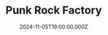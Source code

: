 ---
title: "Punk Rock Factory"
venue: "Portsmouth Guildhall"
date: 2024-11-05T19:00:00.000Z
permalink: /almanac/live/2024-11-05-punk-rock-factory/index.html
poster: https://cdn.rknight.me/almanac/live/prf24.jpg
attachments:
    - url: https://cdn.rknight.me/site/prf2024.jpg
lat: 50.796310
long: -1.093110
support:
    - The Bottom Line
    - Royals
---